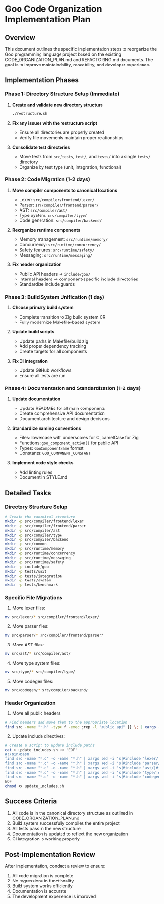 # Goo Code Organization Implementation Plan

## Overview

This document outlines the specific implementation steps to reorganize the Goo programming language project based on the existing CODE_ORGANIZATION_PLAN.md and REFACTORING.md documents. The goal is to improve maintainability, readability, and developer experience.

## Implementation Phases

### Phase 1: Directory Structure Setup (Immediate)

1. **Create and validate new directory structure**
   ```bash
   ./restructure.sh
   ```
   
2. **Fix any issues with the restructure script**
   - Ensure all directories are properly created
   - Verify file movements maintain proper relationships

3. **Consolidate test directories**
   - Move tests from `src/tests`, `test/`, and `tests/` into a single `tests/` directory
   - Organize by test type (unit, integration, functional)

### Phase 2: Code Migration (1-2 days)

1. **Move compiler components to canonical locations**
   - Lexer: `src/compiler/frontend/lexer/`
   - Parser: `src/compiler/frontend/parser/`
   - AST: `src/compiler/ast/`
   - Type system: `src/compiler/type/`
   - Code generation: `src/compiler/backend/`

2. **Reorganize runtime components**
   - Memory management: `src/runtime/memory/`
   - Concurrency: `src/runtime/concurrency/`
   - Safety features: `src/runtime/safety/`
   - Messaging: `src/runtime/messaging/`

3. **Fix header organization**
   - Public API headers → `include/goo/`
   - Internal headers → component-specific include directories
   - Standardize include guards

### Phase 3: Build System Unification (1 day)

1. **Choose primary build system**
   - Complete transition to Zig build system OR
   - Fully modernize Makefile-based system

2. **Update build scripts**
   - Update paths in Makefile/build.zig
   - Add proper dependency tracking
   - Create targets for all components

3. **Fix CI integration**
   - Update GitHub workflows
   - Ensure all tests are run

### Phase 4: Documentation and Standardization (1-2 days)

1. **Update documentation**
   - Update READMEs for all main components
   - Create comprehensive API documentation
   - Document architecture and design decisions

2. **Standardize naming conventions**
   - Files: lowercase with underscores for C, camelCase for Zig
   - Functions: `goo_component_action()` for public API
   - Types: `GooComponentName` format
   - Constants: `GOO_COMPONENT_CONSTANT`

3. **Implement code style checks**
   - Add linting rules
   - Document in STYLE.md

## Detailed Tasks

### Directory Structure Setup

```bash
# Create the canonical structure
mkdir -p src/compiler/frontend/lexer
mkdir -p src/compiler/frontend/parser
mkdir -p src/compiler/ast
mkdir -p src/compiler/type
mkdir -p src/compiler/backend
mkdir -p src/common
mkdir -p src/runtime/memory
mkdir -p src/runtime/concurrency
mkdir -p src/runtime/messaging
mkdir -p src/runtime/safety
mkdir -p include/goo
mkdir -p tests/unit
mkdir -p tests/integration
mkdir -p tests/system
mkdir -p tests/benchmark
```

### Specific File Migrations

1. Move lexer files:
```bash
mv src/lexer/* src/compiler/frontend/lexer/
```

2. Move parser files:
```bash
mv src/parser/* src/compiler/frontend/parser/
```

3. Move AST files:
```bash
mv src/ast/* src/compiler/ast/
```

4. Move type system files:
```bash
mv src/type/* src/compiler/type/
```

5. Move codegen files:
```bash
mv src/codegen/* src/compiler/backend/
```

### Header Organization

1. Move all public headers:
```bash
# Find headers and move them to the appropriate location
find src -name "*.h" -type f -exec grep -l "public api" {} \; | xargs -I {} cp {} include/goo/
```

2. Update include directives:
```bash
# Create a script to update include paths
cat > update_includes.sh << 'EOF'
#!/bin/bash
find src -name "*.c" -o -name "*.h" | xargs sed -i 's|#include "lexer/|#include "compiler/frontend/lexer/|g'
find src -name "*.c" -o -name "*.h" | xargs sed -i 's|#include "parser/|#include "compiler/frontend/parser/|g'
find src -name "*.c" -o -name "*.h" | xargs sed -i 's|#include "ast/|#include "compiler/ast/|g'
find src -name "*.c" -o -name "*.h" | xargs sed -i 's|#include "type/|#include "compiler/type/|g'
find src -name "*.c" -o -name "*.h" | xargs sed -i 's|#include "codegen/|#include "compiler/backend/|g'
EOF
chmod +x update_includes.sh
```

## Success Criteria

1. All code is in the canonical directory structure as outlined in CODE_ORGANIZATION_PLAN.md
2. Build system successfully compiles the entire project
3. All tests pass in the new structure
4. Documentation is updated to reflect the new organization
5. CI integration is working properly

## Post-Implementation Review

After implementation, conduct a review to ensure:

1. All code migration is complete
2. No regressions in functionality
3. Build system works efficiently
4. Documentation is accurate
5. The development experience is improved 